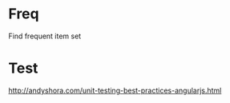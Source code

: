 # Freq
Find frequent item set

# Test
http://andyshora.com/unit-testing-best-practices-angularjs.html